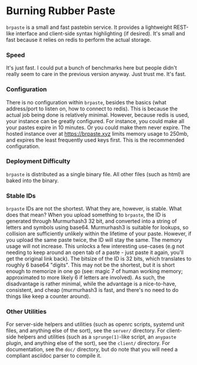 Burning Rubber Paste
====================

`brpaste` is a small and fast pastebin service.
It provides a lightweight REST-like interface and client-side syntax highlighting (if desired).
It's small and fast because it relies on redis to perform the actual storage.

### Speed
It's just fast.
I could put a bunch of benchmarks here but people didn't really seem to care in the previous version anyway.
Just trust me.
It's fast.

### Configuration
There is no configuration within `brpaste`, besides the basics (what address/port to listen on, how to connect to redis).
This is because the actual job being done is relatively minimal.
However, because redis is used, your instance can be greatly configured.
For instance, you could make all your pastes expire in 10 minutes.
Or you could make them never expire.
The hosted instance over at https://brpaste.xyz limits memory usage to 250mb, and expires the least frequently used keys first.
This is the recommended configuration.

### Deployment Difficulty
`brpaste` is distributed as a single binary file.
All other files (such as html) are baked into the binary.

### Stable IDs
`brpaste` IDs are not the shortest.
What they are, however, is stable.
What does that mean?
When you upload something to `brpaste`, the ID is generated through Murmurhash3 32 bit, and converted into a string of letters and symbols using base64.
Murmurhash3 is suitable for lookups, so collision are sufficiently unlikely within the lifetime of your paste.
However, if you upload the same paste twice, the ID will stay the same.
The memory usage will not increase.
This unlocks a few interesting use-cases (e.g not needing to keep around an open tab of a paste - just paste it again, you'll get the original link back).
The bitsize of the ID is 32 bits, which translates to roughly 6 base64 "digits".
This may not be the shortest, but it is short enough to memorize in one go (see: magic 7 of human working memory; approximated to more likely 6 if letters are involved).
As such, the disadvantage is rather minimal, while the advantage is a nice-to-have, consistent, and cheap (murmurhash3 is fast, and there's no need to do things like keep a counter around).

### Other Utilities
For server-side helpers and utilities (such as openrc scripts, systemd unit files, and anything else of the sort), see the `server/` directory.
For client-side helpers and utilities (such as a `sprunge(1)`-like script, an `anypaste` plugin, and anything else of the sort), see the `client/` directory.
For documentation, see the `doc/` directory, but do note that you will need a compliant asciidoc parser to compile it.
